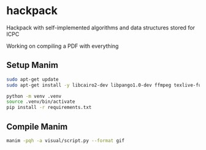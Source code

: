 # hackpack

Hackpack with self-implemented algorithms and data structures stored for ICPC

Working on compiling a PDF with everything

## Setup Manim

```bash
sudo apt-get update
sudo apt-get install -y libcairo2-dev libpango1.0-dev ffmpeg texlive-full

python -m venv .venv
source .venv/bin/activate
pip install -r requirements.txt
```

## Compile Manim

```bash
manim -pqh -a visual/script.py --format gif
```
